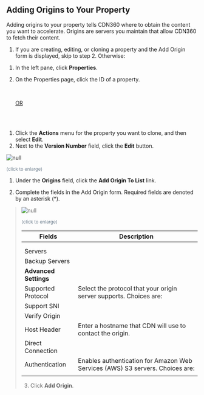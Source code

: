 <!--?xml version="1.0" encoding="utf-8"?-->

<link href="../Resources/TableStyles/Rows.css" rel="stylesheet" madcap:stylesheettype="table">

<link href="" rel="stylesheet" type="text/css">

## Adding Origins to Your Property

Adding origins to your property tells CDN360 where to obtain the content you want to accelerate. Origins are servers you maintain that allow CDN360 to fetch their content.

1. If you are creating, editing, or cloning a property and the Add Origin form is displayed, skip to step 2. Otherwise:

<!-- -->

1. In the left pane, click **Properties**.
2. On the Properties page, click the ID of a property.<br>

    <br>

    <u>OR</u>

    <br>

    <br>


<!-- -->

1. Click the **Actions** menu for the property you want to clone, and then select **Edit**.
2. Next to the **Version Number** field, click the **Edit** button.

<!-- -->

![null](<../Resources/Images/Property - Edit Origins.png>)

<span style="color: #708090; font-size: 9pt;">(click to enlarge)</span>

1. Under the **Origins** field, click the **Add Origin To List** link.

<!-- -->

2. Complete the fields in the Add Origin form. Required fields are denoted by an asterisk (\*).

<!-- -->

> ![null](<../Resources/Images/Add Origin Page.png>)
> 
> <span style="color: #708090; font-size: 9pt;">(click to enlarge)</span>
> 
> | **Fields**                                                                    | **Description**                                                               |
> | ----------------------------------------------------------------------------- | ----------------------------------------------------------------------------- |
> |                                                                               |                                                                               |
> |                                                                               |                                                                               |
> | Servers                                                                       |                                                                               |
> | Backup Servers                                                                |                                                                               |
> | **Advanced Settings**                                                         |                                                                               |
> | Supported Protocol                                                            | Select the protocol that your origin server supports. Choices are:            |
> | Support SNI                                                                   |                                                                               |
> | Verify Origin                                                                 |                                                                               |
> | Host Header                                                                   | Enter a hostname that CDN will use to contact the origin.                     |
> | Direct Connection                                                             |                                                                               |
> | Authentication                                                                | Enables authentication for Amazon Web Services (AWS) S3 servers. Choices are: |
> |                                                                               |                                                                               |
> 
> 3. Click **Add Origin**.
> 
> <!-- -->

